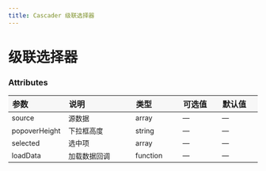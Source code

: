 ```yaml
---
title: Cascader 级联选择器
---
```


# 级联选择器

<ClientOnly>
  <code-demo title="基础用法" description="点击触发子菜单">
  <cascader-demo1></cascader-demo1>
  <highlight-code slot="codeText" lang="vue">
    <y-cascader
      class="cascader"
      :source.sync="source"
      popover-height="200px"
      :selected.sync="selected"
      :load-data="loadData"
    ></y-cascader>
    <script>
      function ajax(parentId = 0) {
        return new Promise((success, fail) => {
            let result = db.filter((item) => item.parent_id === parentId)
            // 判断是否是叶子结点
            result.forEach((node) => {
              if (db.filter((item) => item.parent_id === node.id).length > 0) {
                node.isLeaf = false
              } else {
                node.isLeaf = true
              }
            })
            success(result)
        })
      }
      export default {
        data() {
          return {
            selected: [],
            source: [],
          }
        },
        created() {
          ajax(0).then((result) => {
            this.source = result
          })
        },
        methods: {
          loadData(item, callback) {
            const id = item.id
            ajax(id).then((result) => {
              callback(result)
            })
          },
        },
      }
    </script>
  </highlight-code>
  </code-demo>
</ClientOnly>

<ClientOnly>
  <code-demo title="动态加载" description="当选中某一级时，动态加载该级下的选项">
  <cascader-demo2></cascader-demo2>
  <highlight-code slot="codeText" lang="vue">
    <y-cascader
      class="cascader"
      :source.sync="source"
      popover-height="200px"
      :selected.sync="selected"
      :load-data="loadData"
    ></y-cascader>
    <script>
      function ajax(parentId = 0) {
        return new Promise((success, fail) => {
          setTimeout(() => {
            let result = db.filter((item) => item.parent_id === parentId)
            // 判断是否是叶子结点
            result.forEach((node) => {
              if (db.filter((item) => item.parent_id === node.id).length > 0) {
                node.isLeaf = false
              } else {
                node.isLeaf = true
              }
            })
            success(result)
          }, 200)
        })
      }
      export default {
        data() {
          return {
            selected: [],
            source: [],
          }
        },
        created() {
          ajax(0).then((result) => {
            this.source = result
          })
        },
        methods: {
          loadData(item, callback) {
            const id = item.id
            ajax(id).then((result) => {
              callback(result)
            })
          },
        },
      }
    </script>
  </highlight-code>
  </code-demo>
</ClientOnly>

<style>
table th { width: 100px; text-align: left; background: #f7f7f7; } 
table th:nth-of-type(2){ width: 200px; }
table td { font-size: 14px; }
</style>

### Attributes

| 参数          | 说明         | 类型     | 可选值 | 默认值 |
| ------------- | ------------ | -------- | ------ | ------ |
| source        | 源数据       | array    | —      | —      |
| popoverHeight | 下拉框高度   | string   | —      | —      |
| selected      | 选中项       | array    | —      | —      |
| loadData      | 加载数据回调 | function | —      | —      |
